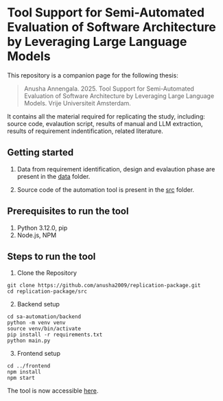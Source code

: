 # Tool Support for Semi-Automated Evaluation of Software Architecture by Leveraging Large Language Models
This repository is a companion page for the following thesis:
> Anusha Annengala. 2025. Tool Support for Semi-Automated Evaluation of Software Architecture by Leveraging Large Language Models. Vrije Universiteit Amsterdam.

It contains all the material required for replicating the study, including: source code, evalaution script, results of manual and LLM extraction, results of requirement indentification, related literature.

## Getting started

1. Data from requirement identification, design and evalaution phase are present in the [data](https://github.com/anusha2009/replication-package/tree/main/data) folder.

2. Source code of the automation tool is present in the [src](https://github.com/anusha2009/replication-package/tree/main/src) folder.

## Prerequisites to run the tool

1. Python 3.12.0, pip 
2. Node.js, NPM


## Steps to run the tool

1. Clone the Repository
```
git clone https://github.com/anusha2009/replication-package.git
cd replication-package/src
```
2. Backend setup

```
cd sa-automation/backend
python -m venv venv
source venv/bin/activate
pip install -r requirements.txt
python main.py
```
3. Frontend setup

```
cd ../frontend
npm install
npm start
```

The tool is now accessible [here](http://localhost:3000).




